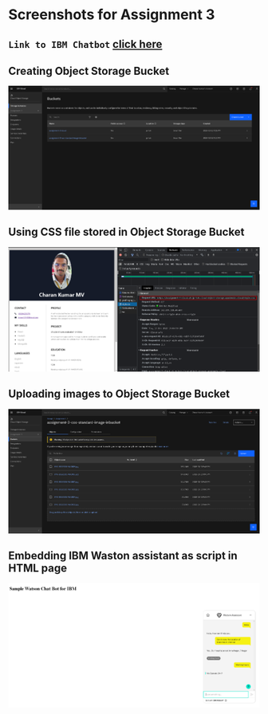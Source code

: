 # Screenshots for Assignment 3

## `Link to IBM Chatbot` [click here](https://web-chat.global.assistant.watson.appdomain.cloud/preview.html?backgroundImageURL=https%3A%2F%2Fau-syd.assistant.watson.cloud.ibm.com%2Fpublic%2Fimages%2Fupx-8d893bea-6198-4677-aca6-2e871cac49db%3A%3Aa5f407ce-9f6f-4214-b356-a87356fb6c6e&integrationID=ce7f5e29-ea93-4cf1-993f-61aff17b7f90&region=au-syd&serviceInstanceID=8d893bea-6198-4677-aca6-2e871cac49db)

## **Creating Object Storage Bucket**

![Alt text](/Assignments/Charan%20kumar/Assignment-3/screenshots/Creating_object_storage_bucket.png?raw=true)

## **Using CSS file stored in Object Storage Bucket**

![Alt text](/Assignments/Charan%20kumar/Assignment-3/screenshots/css_from_object_storage.png?raw=true)

## **Uploading images to Object Storage Bucket**

![Alt text](/Assignments/Charan%20kumar/Assignment-3/screenshots/Image_upload_to_object_storage.png?raw=true)

## **Embedding IBM Waston assistant as script in HTML page**

![Alt text](/Assignments/Charan%20kumar/Assignment-3/screenshots/Watson_assistant.png?raw=true)
